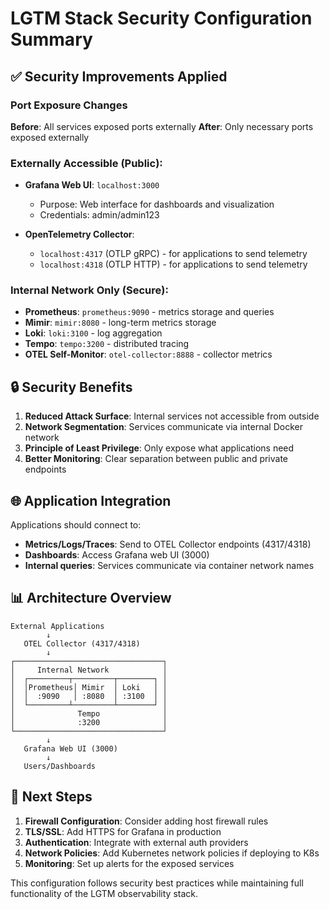 # LGTM Stack Security Configuration Summary

## ✅ Security Improvements Applied

### Port Exposure Changes
**Before**: All services exposed ports externally
**After**: Only necessary ports exposed externally

### Externally Accessible (Public):
- **Grafana Web UI**: `localhost:3000` 
  - Purpose: Web interface for dashboards and visualization
  - Credentials: admin/admin123

- **OpenTelemetry Collector**: 
  - `localhost:4317` (OTLP gRPC) - for applications to send telemetry
  - `localhost:4318` (OTLP HTTP) - for applications to send telemetry

### Internal Network Only (Secure):
- **Prometheus**: `prometheus:9090` - metrics storage and queries
- **Mimir**: `mimir:8080` - long-term metrics storage  
- **Loki**: `loki:3100` - log aggregation
- **Tempo**: `tempo:3200` - distributed tracing
- **OTEL Self-Monitor**: `otel-collector:8888` - collector metrics

## 🔒 Security Benefits

1. **Reduced Attack Surface**: Internal services not accessible from outside
2. **Network Segmentation**: Services communicate via internal Docker network
3. **Principle of Least Privilege**: Only expose what applications need
4. **Better Monitoring**: Clear separation between public and private endpoints

## 🌐 Application Integration

Applications should connect to:
- **Metrics/Logs/Traces**: Send to OTEL Collector endpoints (4317/4318)
- **Dashboards**: Access Grafana web UI (3000)
- **Internal queries**: Services communicate via container network names

## 📊 Architecture Overview

```
External Applications
        ↓
   OTEL Collector (4317/4318)
        ↓
┌─────────────────────────────────┐
│     Internal Network            │
│  ┌─────────┬─────────┬────────┐ │
│  │Prometheus│ Mimir  │ Loki   │ │
│  │  :9090   │ :8080  │ :3100  │ │
│  └─────────┴─────────┴────────┘ │
│              Tempo              │
│              :3200              │
└─────────────────────────────────┘
        ↓
   Grafana Web UI (3000)
        ↓
   Users/Dashboards
```

## 🚀 Next Steps

1. **Firewall Configuration**: Consider adding host firewall rules
2. **TLS/SSL**: Add HTTPS for Grafana in production
3. **Authentication**: Integrate with external auth providers
4. **Network Policies**: Add Kubernetes network policies if deploying to K8s
5. **Monitoring**: Set up alerts for the exposed services

This configuration follows security best practices while maintaining full functionality of the LGTM observability stack.
